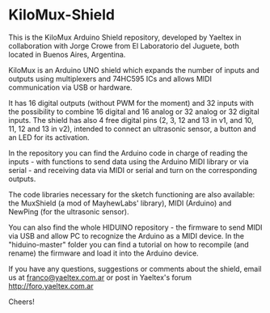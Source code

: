 # KiloMux-Shield
This is the KiloMux Arduino Shield repository, developed by Yaeltex in collaboration with Jorge Crowe from El Laboratorio del Juguete, both located in Buenos Aires, Argentina.

KiloMux is an Arduino UNO shield which expands the number of inputs and outputs using multiplexers and 74HC595 ICs and allows MIDI communication via USB or hardware.

It has 16 digital outputs (without PWM for the moment) and 32 inputs with the possibility to combine 16 digital and 16 analog or 32 analog or 32 digital inputs. The shield has also 4 free digital pins (2, 3, 12 and 13 in v1, and 10, 11, 12 and 13 in v2), intended to connect an ultrasonic sensor, a button and an LED for its activation.

In the repository you can find the Arduino code in charge of reading the inputs - with functions to send data using the Arduino MIDI library or via serial - and receiving data via MIDI or serial and turn on the corresponding outputs.

The code libraries necessary for the sketch functioning are also available: the MuxShield (a mod of MayhewLabs' library), MIDI (Arduino) and NewPing (for the ultrasonic sensor).

You can also find the whole HIDUINO repository - the firmware to send MIDI via USB and allow PC to recognize the Arduino as a MIDI device. In the "hiduino-master" folder you can find a tutorial on how to recompile (and rename) the firmware and load it into the Arduino device.

If you have any questions, suggestions or comments about the shield, email us at franco@yaeltex.com.ar or post in Yaeltex's forum http://foro.yaeltex.com.ar

Cheers!

